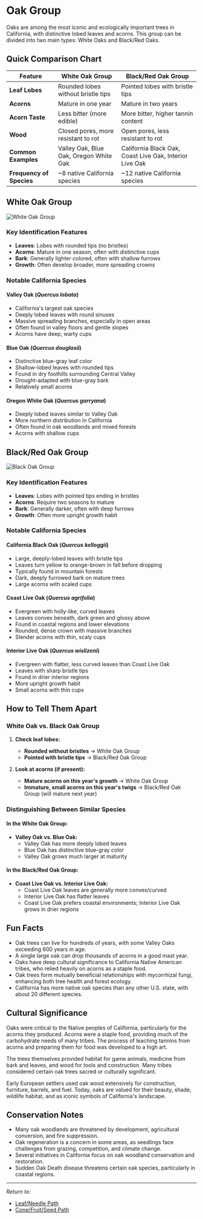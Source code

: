 # Oak Group

Oaks are among the most iconic and ecologically important trees in California, with distinctive lobed leaves and acorns. This group can be divided into two main types: White Oaks and Black/Red Oaks.

## Quick Comparison Chart

| Feature | White Oak Group | Black/Red Oak Group |
|---------|----------------|---------------------|
| **Leaf Lobes** | Rounded lobes without bristle tips | Pointed lobes with bristle tips |
| **Acorns** | Mature in one year | Mature in two years |
| **Acorn Taste** | Less bitter (more edible) | More bitter, higher tannin content |
| **Wood** | Closed pores, more resistant to rot | Open pores, less resistant to rot |
| **Common Examples** | Valley Oak, Blue Oak, Oregon White Oak | California Black Oak, Coast Live Oak, Interior Live Oak |
| **Frequency of Species** | ~8 native California species | ~12 native California species |

## White Oak Group

![White Oak Group](https://example.com/white-oak.jpg)

### Key Identification Features
- **Leaves**: Lobes with rounded tips (no bristles)
- **Acorns**: Mature in one season, often with distinctive cups
- **Bark**: Generally lighter colored, often with shallow furrows
- **Growth**: Often develop broader, more spreading crowns

### Notable California Species

#### Valley Oak (*Quercus lobata*)
- California's largest oak species
- Deeply lobed leaves with round sinuses
- Massive spreading branches, especially in open areas
- Often found in valley floors and gentle slopes
- Acorns have deep, warty cups

#### Blue Oak (*Quercus douglasii*)
- Distinctive blue-gray leaf color
- Shallow-lobed leaves with rounded tips
- Found in dry foothills surrounding Central Valley
- Drought-adapted with blue-gray bark
- Relatively small acorns

#### Oregon White Oak (*Quercus garryana*)
- Deeply lobed leaves similar to Valley Oak
- More northern distribution in California
- Often found in oak woodlands and mixed forests
- Acorns with shallow cups

## Black/Red Oak Group

![Black Oak Group](https://example.com/black-oak.jpg)

### Key Identification Features
- **Leaves**: Lobes with pointed tips ending in bristles
- **Acorns**: Require two seasons to mature
- **Bark**: Generally darker, often with deep furrows
- **Growth**: Often more upright growth habit

### Notable California Species

#### California Black Oak (*Quercus kelloggii*)
- Large, deeply-lobed leaves with bristle tips
- Leaves turn yellow to orange-brown in fall before dropping
- Typically found in mountain forests
- Dark, deeply furrowed bark on mature trees
- Large acorns with scaled cups

#### Coast Live Oak (*Quercus agrifolia*)
- Evergreen with holly-like, curved leaves
- Leaves convex beneath, dark green and glossy above
- Found in coastal regions and lower elevations
- Rounded, dense crown with massive branches
- Slender acorns with thin, scaly cups

#### Interior Live Oak (*Quercus wislizeni*)
- Evergreen with flatter, less curved leaves than Coast Live Oak
- Leaves with sharp bristle tips
- Found in drier interior regions
- More upright growth habit
- Small acorns with thin cups

## How to Tell Them Apart

### White Oak vs. Black Oak Group
1. **Check leaf lobes:**
   - **Rounded without bristles** → White Oak Group
   - **Pointed with bristle tips** → Black/Red Oak Group

2. **Look at acorns (if present):**
   - **Mature acorns on this year's growth** → White Oak Group
   - **Immature, small acorns on this year's twigs** → Black/Red Oak Group (will mature next year)

### Distinguishing Between Similar Species

#### In the White Oak Group:
- **Valley Oak vs. Blue Oak:**
  - Valley Oak has more deeply lobed leaves
  - Blue Oak has distinctive blue-gray color
  - Valley Oak grows much larger at maturity

#### In the Black/Red Oak Group:
- **Coast Live Oak vs. Interior Live Oak:**
  - Coast Live Oak leaves are generally more convex/curved
  - Interior Live Oak has flatter leaves
  - Coast Live Oak prefers coastal environments; Interior Live Oak grows in drier regions

## Fun Facts

- Oak trees can live for hundreds of years, with some Valley Oaks exceeding 600 years in age.
- A single large oak can drop thousands of acorns in a good mast year.
- Oaks have deep cultural significance to California Native American tribes, who relied heavily on acorns as a staple food.
- Oak trees form mutually beneficial relationships with mycorrhizal fungi, enhancing both tree health and forest ecology.
- California has more native oak species than any other U.S. state, with about 20 different species.

## Cultural Significance

Oaks were critical to the Native peoples of California, particularly for the acorns they produced. Acorns were a staple food, providing much of the carbohydrate needs of many tribes. The process of leaching tannins from acorns and preparing them for food was developed to a high art.

The trees themselves provided habitat for game animals, medicine from bark and leaves, and wood for tools and construction. Many tribes considered certain oak trees sacred or culturally significant.

Early European settlers used oak wood extensively for construction, furniture, barrels, and fuel. Today, oaks are valued for their beauty, shade, wildlife habitat, and as iconic symbols of California's landscape.

## Conservation Notes

- Many oak woodlands are threatened by development, agricultural conversion, and fire suppression.
- Oak regeneration is a concern in some areas, as seedlings face challenges from grazing, competition, and climate change.
- Several initiatives in California focus on oak woodland conservation and restoration.
- Sudden Oak Death disease threatens certain oak species, particularly in coastal regions.

---

*Return to:*
- [Leaf/Needle Path](../leaf-needle-path.md)
- [Cone/Fruit/Seed Path](../cone-fruit-seed-path.md)